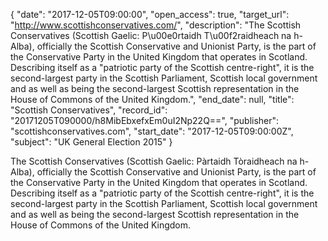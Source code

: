 {
  "date": "2017-12-05T09:00:00", 
  "open_access": true, 
  "target_url": "http://www.scottishconservatives.com/", 
  "description": "The Scottish Conservatives (Scottish Gaelic: P\u00e0rtaidh T\u00f2raidheach na h-Alba), officially the Scottish Conservative and Unionist Party, is the part of the Conservative Party in the United Kingdom that operates in Scotland. Describing itself as a \"patriotic party of the Scottish centre-right\", it is the second-largest party in the Scottish Parliament, Scottish local government and as well as being the second-largest Scottish representation in the House of Commons of the United Kingdom.", 
  "end_date": null, 
  "title": "Scottish Conservatives", 
  "record_id": "20171205T090000/h8MibEbxefxEm0uI2Np22Q==", 
  "publisher": "scottishconservatives.com", 
  "start_date": "2017-12-05T09:00:00Z", 
  "subject": "UK General Election 2015"
}

The Scottish Conservatives (Scottish Gaelic: Pàrtaidh Tòraidheach na h-Alba), officially the Scottish Conservative and Unionist Party, is the part of the Conservative Party in the United Kingdom that operates in Scotland. Describing itself as a "patriotic party of the Scottish centre-right", it is the second-largest party in the Scottish Parliament, Scottish local government and as well as being the second-largest Scottish representation in the House of Commons of the United Kingdom.